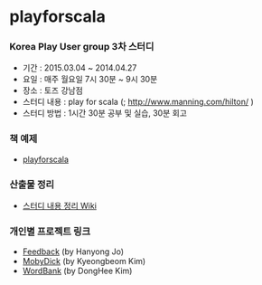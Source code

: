 # playforscala

### Korea Play User group 3차 스터디

* 기간 : 2015.03.04 ~ 2014.04.27
* 요일 : 매주 월요일 7시 30분 ~ 9시 30분
* 장소 : 토즈 강남점
* 스터디 내용 : play for scala (; http://www.manning.com/hilton/ )
* 스터디 방법 : 1시간 30분 공부 및 실습, 30분 회고

### 책 예제
* [playforscala](https://github.com/ultimate1352/playforscala)

### 산출물 정리
 * [스터디 내용 정리 Wiki](https://github.com/kpug/playforscala/tree/master/wiki)

### 개인별 프로젝트 링크
 * [Feedback](https://github.com/FlyMe/Feedback) (by Hanyong Jo)
 * [MobyDick](https://github.com/ultimate1352/MobyDick) (by Kyeongbeom Kim)
 * [WordBank](https://github.com/terdong/word_bank) (by DongHee Kim)
